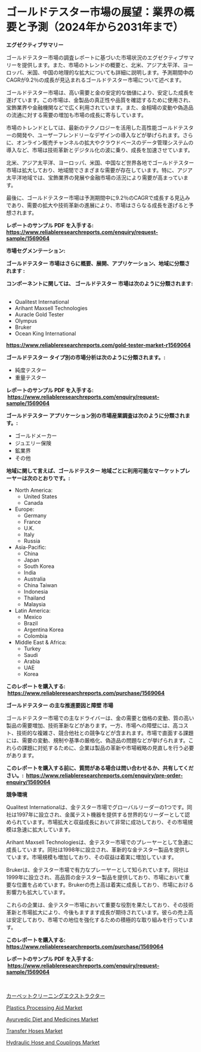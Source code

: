 <p><h1>ゴールドテスター市場の展望：業界の概要と予測（2024年から2031年まで）</h1></p><p><strong>エグゼクティブサマリー</strong></p>
<p><p>ゴールドテスター市場の調査レポートに基づいた市場状況のエグゼクティブサマリーを提供します。また、市場のトレンドの概要と、北米、アジア太平洋、ヨーロッパ、米国、中国の地理的な拡大についても詳細に説明します。予測期間中のCAGRが9.2％の成長が見込まれるゴールドテスター市場について述べます。</p><p>ゴールドテスター市場は、高い需要と金の安定的な価値により、安定した成長を遂げています。この市場は、金製品の真正性や品質を確認するために使用され、宝飾業界や金融機関などで広く利用されています。また、金相場の変動や偽造品の流通に対する需要の増加も市場の成長に寄与しています。</p><p>市場のトレンドとしては、最新のテクノロジーを活用した高性能ゴールドテスターの開発や、ユーザーフレンドリーなデザインの導入などが挙げられます。さらに、オンライン販売チャンネルの拡大やクラウドベースのデータ管理システムの導入など、市場は技術革新とデジタル化の波に乗り、成長を加速させています。</p><p>北米、アジア太平洋、ヨーロッパ、米国、中国など世界各地でゴールドテスター市場は拡大しており、地域間でさまざまな需要が存在しています。特に、アジア太平洋地域では、宝飾業界の発展や金融市場の活況により需要が高まっています。</p><p>最後に、ゴールドテスター市場は予測期間中に9.2％のCAGRで成長する見込みであり、需要の拡大や技術革新の進展により、市場はさらなる成長を遂げると予想されます。</p></p>
<p><strong>レポートのサンプル PDF を入手する: <a href="https://www.reliableresearchreports.com/enquiry/request-sample/1569064">https://www.reliableresearchreports.com/enquiry/request-sample/1569064</a></strong></p>
<p><strong>市場セグメンテーション:</strong></p>
<p><strong> ゴールドテスター 市場はさらに概要、展開、アプリケーション、地域に分類されます :</strong></p>
<p><strong>コンポーネントに関しては、 ゴールドテスター 市場は次のように分類されます: &nbsp;</strong></p>
<p><ul><li>Qualitest International</li><li>Arihant Maxsell Technologies</li><li>Auracle Gold Tester</li><li>Olympus</li><li>Bruker</li><li>Ocean King International</li></ul></p>
<p><strong><a href="https://www.reliableresearchreports.com/gold-tester-market-r1569064">https://www.reliableresearchreports.com/gold-tester-market-r1569064</a></strong></p>
<p><strong> ゴールドテスター タイプ別の市場分析は次のように分類されます。:</strong></p>
<p><ul><li>純度テスター</li><li>重量テスター</li></ul></p>
<p><strong>レポートのサンプル PDF を入手する: &nbsp;<a href="https://www.reliableresearchreports.com/enquiry/request-sample/1569064">https://www.reliableresearchreports.com/enquiry/request-sample/1569064</a></strong></p>
<p><strong> ゴールドテスター アプリケーション別の市場産業調査は次のように分類されます。:</strong></p>
<p><ul><li>ゴールドメーカー</li><li>ジュエリー保険</li><li>鉱業界</li><li>その他</li></ul></p>
<p><strong>地域に関して言えば、ゴールドテスター 地域ごとに利用可能なマーケットプレーヤーは次のとおりです。:</strong></p>
<p><ul>
    <li>
        North America:
        <ul>
            <li>United States</li>
            <li>Canada</li>
        </ul>
    </li>
    <li>
        Europe:
        <ul>
            <li>Germany</li>
            <li>France</li>
            <li>U.K.</li>
            <li>Italy</li>
            <li>Russia</li>
        </ul>
    </li>
    <li>
        Asia-Pacific:
        <ul>
            <li>China</li>
            <li>Japan</li>
            <li>South Korea</li>
            <li>India</li>
            <li>Australia</li>
            <li>China Taiwan</li>
            <li>Indonesia</li>
            <li>Thailand</li>
            <li>Malaysia</li>
        </ul>
    </li>
    <li>
        Latin America:
        <ul>
            <li>Mexico</li>
            <li>Brazil</li>
            <li>Argentina Korea</li>
            <li>Colombia</li>
        </ul>
    </li>
    <li>
        Middle East & Africa:
        <ul>
            <li>Turkey</li>
            <li>Saudi</li>
            <li>Arabia</li>
            <li>UAE</li>
            <li>Korea</li>
        </ul>
    </li>
    </ul></p>
<p><strong>このレポートを購入する: &nbsp;<a href="https://www.reliableresearchreports.com/purchase/1569064">https://www.reliableresearchreports.com/purchase/1569064</a></strong></p>
<p><strong>ゴールドテスター の主な推進要因と障壁 市場</strong></p>
<p><p>ゴールドテスター市場での主なドライバーは、金の需要と価格の変動、質の高い製品の需要増加、技術革新などがあります。一方、市場への障壁には、高コスト、技術的な複雑さ、競合他社との競争などが含まれます。市場で直面する課題には、需要の変動、規制や基準の厳格化、偽造品の問題などが挙げられます。これらの課題に対処するために、企業は製品の革新や市場戦略の見直しを行う必要があります。</p></p>
<p><strong>このレポートを購入する前に、質問がある場合は問い合わせるか、共有してください。:&nbsp; <a href="https://www.reliableresearchreports.com/enquiry/pre-order-enquiry/1569064">https://www.reliableresearchreports.com/enquiry/pre-order-enquiry/1569064</a></strong></p>
<p><strong>競争環境</strong></p>
<p><p>Qualitest Internationalは、金テスター市場でグローバルリーダーの1つです。同社は1997年に設立され、金属テスト機器を提供する世界的なリーダーとして認められています。市場拡大と収益成長において非常に成功しており、その市場規模は急速に拡大しています。</p><p>Arihant Maxsell Technologiesは、金テスター市場でのプレーヤーとして急速に成長しています。同社は1998年に設立され、革新的な金テスター製品を提供しています。市場規模も増加しており、その収益は着実に増加しています。</p><p>Brukerは、金テスター市場で有力なプレーヤーとして知られています。同社は1999年に設立され、高品質の金テスター製品を提供しており、市場において重要な位置を占めています。Brukerの売上高は着実に成長しており、市場における影響力も拡大しています。</p><p>これらの企業は、金テスター市場において重要な役割を果たしており、その技術革新と市場拡大により、今後もますます成長が期待されています。彼らの売上高は安定しており、市場での地位を強化するための積極的な取り組みを行っています。</p></p>
<p><strong>このレポートを購入する: &nbsp; <a href="https://www.reliableresearchreports.com/purchase/1569064">https://www.reliableresearchreports.com/purchase/1569064</a></strong></p>
<p><strong>レポートのサンプル PDF を入手する: &nbsp;<a href="https://www.reliableresearchreports.com/enquiry/request-sample/1569064">https://www.reliableresearchreports.com/enquiry/request-sample/1569064</a></strong><strong></strong></p>
<p>&nbsp;</p>
<p><p><a href="https://github.com/zoetazuur/Market-Research-Report-List-1/blob/main/590163627833.md">カーペットクリーニングエクストラクター</a></p><p><a href="https://www.linkedin.com/pulse/plastics-processing-aid-market-size-examines-its-scope-u5qtc?trackingId=kU4%2BwiWvhgrNTPIlVx5UHQ%3D%3D">Plastics Processing Aid Market</a></p><p><a href="https://www.linkedin.com/pulse/ayurvedic-diet-medicines-market-provides-comprehensive-y5wuc?trackingId=X3eX4SS6zVKYIf9i88lbEg%3D%3D">Ayurvedic Diet and Medicines Market</a></p><p><a href="https://github.com/biheemgalvinlouises6hokrh3h/Market-Research-Report-List-2/blob/main/transfer-hoses-market.md">Transfer Hoses Market</a></p><p><a href="https://github.com/guneycigdem35/Market-Research-Report-List-2/blob/main/hydraulic-hose-and-couplings-market.md">Hydraulic Hose and Couplings Market</a></p></p>